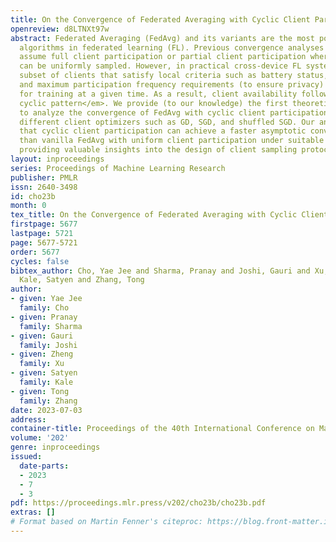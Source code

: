 ```yaml
---
title: On the Convergence of Federated Averaging with Cyclic Client Participation
openreview: d8LTNXt97w
abstract: Federated Averaging (FedAvg) and its variants are the most popular optimization
  algorithms in federated learning (FL). Previous convergence analyses of FedAvg either
  assume full client participation or partial client participation where the clients
  can be uniformly sampled. However, in practical cross-device FL systems, only a
  subset of clients that satisfy local criteria such as battery status, network connectivity,
  and maximum participation frequency requirements (to ensure privacy) are available
  for training at a given time. As a result, client availability follows a <em>natural
  cyclic pattern</em>. We provide (to our knowledge) the first theoretical framework
  to analyze the convergence of FedAvg with cyclic client participation with several
  different client optimizers such as GD, SGD, and shuffled SGD. Our analysis discovers
  that cyclic client participation can achieve a faster asymptotic convergence rate
  than vanilla FedAvg with uniform client participation under suitable conditions,
  providing valuable insights into the design of client sampling protocols.
layout: inproceedings
series: Proceedings of Machine Learning Research
publisher: PMLR
issn: 2640-3498
id: cho23b
month: 0
tex_title: On the Convergence of Federated Averaging with Cyclic Client Participation
firstpage: 5677
lastpage: 5721
page: 5677-5721
order: 5677
cycles: false
bibtex_author: Cho, Yae Jee and Sharma, Pranay and Joshi, Gauri and Xu, Zheng and
  Kale, Satyen and Zhang, Tong
author:
- given: Yae Jee
  family: Cho
- given: Pranay
  family: Sharma
- given: Gauri
  family: Joshi
- given: Zheng
  family: Xu
- given: Satyen
  family: Kale
- given: Tong
  family: Zhang
date: 2023-07-03
address: 
container-title: Proceedings of the 40th International Conference on Machine Learning
volume: '202'
genre: inproceedings
issued:
  date-parts:
  - 2023
  - 7
  - 3
pdf: https://proceedings.mlr.press/v202/cho23b/cho23b.pdf
extras: []
# Format based on Martin Fenner's citeproc: https://blog.front-matter.io/posts/citeproc-yaml-for-bibliographies/
---
```

